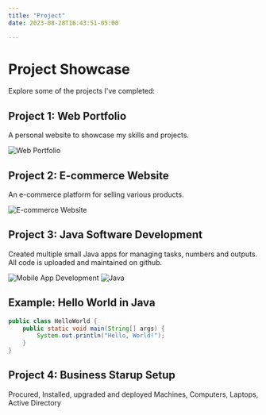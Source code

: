 ```yaml
---
title: "Project"
date: 2023-08-28T16:43:51-05:00

---
```


# Project Showcase

Explore some of the projects I've completed:


## Project 1: Web Portfolio

A personal website to showcase my skills and projects.

![Web Portfolio](/resources/_gen/assets/project1.png)

## Project 2: E-commerce Website

An e-commerce platform for selling various products.

![E-commerce Website](/resources/_gen/assets/project2.png)

## Project 3: Java Software Development

Created multiple small Java apps for managing tasks, numbers and outputs. All code is uploaded and maintained on github.

![Mobile App Development](/resources/_gen/assets/project3.png)
![Java](/resources/_gen/assets/project3.1.png)
## Example: Hello World in Java

```java
public class HelloWorld {
    public static void main(String[] args) {
        System.out.println("Hello, World!");
    }
}
```
## Project 4: Business Starup Setup

Procured, Installed, upgraded and deployed Machines, Computers, Laptops, Active Directory


